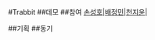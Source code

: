 #Trabbit
##데모
##참여
[손성호](https://github.com/SungHHo)|[배정민](https://github.com/emmamin29)|[천지윤](https://github.com/cjyoon1216)|

##기획
##동기
